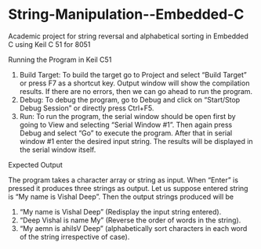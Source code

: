 # String-Manipulation--Embedded-C
Academic project for string reversal and alphabetical sorting in Embedded C using Keil C 51 for 8051

Running the Program in Keil C51
1. Build Target: To build the target go to Project and select “Build Target” or press F7 as a shortcut key. 
                 Output window will show the compilation results. If there are no errors, then we can go ahead to run the program.
2. Debug: To debug the program, go to Debug and click on “Start/Stop Debug Session” or directly press Ctrl+F5.
3. Run: To run the program, the serial window should be open first by going to View and selecting “Serial Window #1”. Then again press 
        Debug and select “Go” to execute the program. After that in serial window #1 enter the desired input string. The results will be 
        displayed in the serial window itself. 
        
Expected Output
        
The program takes a character array or string as input. When “Enter” is pressed it produces three strings as output. 
Let us suppose entered string is “My name is Vishal Deep”. Then the output strings produced will be

1. “My name is Vishal Deep” (Redisplay the input string entered).
2. “Deep Vishal is name My” (Reverse the order of words in the string).
3. “My aemn is ahilsV Deep” (alphabetically sort characters in each word of the string irrespective of case).
